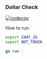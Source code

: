 ### Dollar Check

[![codecov](https://codecov.io/gh/converge/dollar-check/branch/main/graph/badge.svg?token=P1ERPECHBN)](https://codecov.io/gh/converge/dollar-check)

How to run:

```bash
export CHAT_ID
export BOT_TOKEN
```

```go
go run .
```
